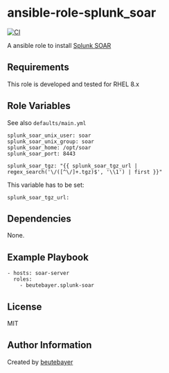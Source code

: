 # ansible-role-splunk_soar
[![CI](https://github.com/beutebayer/ansible-role-splunk-soar/workflows/CI/badge.svg)](https://github.com/beutebayer/ansible-role-splunk-soar/actions/workflows/ci.yml?query=workflow%3ACI) 

A ansible role to install [Splunk SOAR](https://www.splunk.com/en_us/products/splunk-security-orchestration-and-automation.html)

## Requirements

This role is developed and tested for RHEL 8.x

## Role Variables

See also `defaults/main.yml`

```
splunk_soar_unix_user: soar
splunk_soar_unix_group: soar
splunk_soar_home: /opt/soar
splunk_soar_port: 8443

splunk_soar_tgz: "{{ splunk_soar_tgz_url | regex_search('\/([^\/]+.tgz)$', '\\1') | first }}"
```

This variable has to be set:

```
splunk_soar_tgz_url:
```

## Dependencies

None.

## Example Playbook

```
- hosts: soar-server
  roles:
    - beutebayer.splunk-soar
```

## License

MIT

## Author Information

Created by [beutebayer](https://galaxy.ansible.com/beutebayer)
